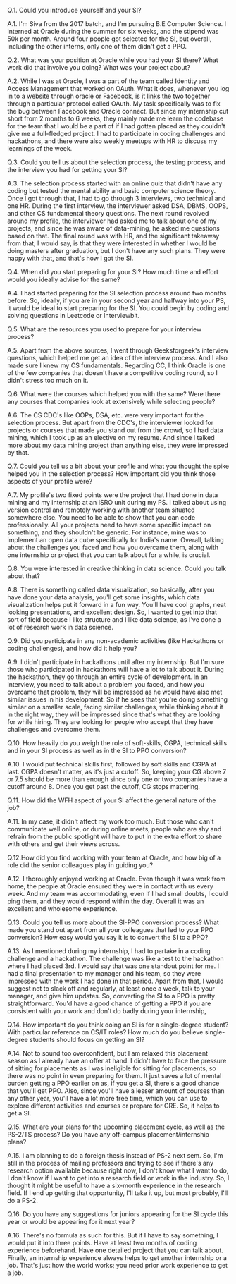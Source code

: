 
Q.1. Could you introduce yourself and your SI?


A.1. I'm Siva from the 2017 batch, and I'm pursuing B.E Computer Science. I interned at Oracle during the summer for six weeks, and the stipend was 50k per month. Around four people got selected for the SI, but overall, including the other interns, only one of them didn't get a PPO.


Q.2. What was your position at Oracle while you had your SI there? What work did that involve you doing? What was your project about? 


A.2. While I was at Oracle, I was a part of the team called Identity and Access Management that worked on OAuth. What it does, whenever you log in to a website through oracle or Facebook, is it links the two together through a particular protocol called OAuth. My task specifically was to fix the bug between Facebook and Oracle connect. But since my internship cut short from 2 months to 6 weeks, they mainly made me learn the codebase for the team that I would be a part of if I had gotten placed as they couldn't give me a full-fledged project. I had to participate in coding challenges and hackathons, and there were also weekly meetups with HR to discuss my learnings of the week.


Q.3. Could you tell us about the selection process, the testing process, and the interview you had for getting your SI? 


A.3. The selection process started with an online quiz that didn't have any coding but tested the mental ability and basic computer science theory. Once I got through that, I had to go through 3 interviews, two technical and one HR. During the first interview, the interviewer asked DSA, DBMS, OOPS, and other CS fundamental theory questions. The next round revolved around my profile, the interviewer had asked me to talk about one of my projects, and since he was aware of data-mining, he asked me questions based on that. The final round was with HR, and the significant takeaway from that, I would say, is that they were interested in whether I would be doing masters after graduation, but I don't have any such plans. They were happy with that, and that's how I got the SI.


Q.4. When did you start preparing for your SI? How much time and effort would you ideally advise for the same?


A.4. I had started preparing for the SI selection process around two months before. So, ideally, if you are in your second year and halfway into your PS, it would be ideal to start preparing for the SI. You could begin by coding and solving questions in Leetcode or Interviewbit.


Q.5. What are the resources you used to prepare for your interview process? 


A.5. Apart from the above sources, I went through Geeksforgeek's interview questions, which helped me get an idea of the interview process. And I also made sure I knew my CS fundamentals. Regarding CC, I think Oracle is one of the few companies that doesn't have a competitive coding round, so I didn't stress too much on it.


Q.6. What were the courses which helped you with the same? Were there any courses that companies look at extensively while selecting people?


A.6. The CS CDC's like OOPs, DSA, etc. were very important for the selection process. But apart from the CDC's, the interviewer looked for projects or courses that made you stand out from the crowd, so I had data mining, which I took up as an elective on my resume. And since I talked more about my data mining project than anything else, they were impressed by that.


Q.7. Could you tell us a bit about your profile and what you thought the spike helped you in the selection process? How important did you think those aspects of your profile were?


A.7. My profile's two fixed points were the project that I had done in data mining and my internship at an ISRO unit during my PS. I talked about using version control and remotely working with another team situated somewhere else. You need to be able to show that you can code professionally. All your projects need to have some specific impact on something, and they shouldn't be generic. For instance, mine was to implement an open data cube specifically for India's name. Overall, talking about the challenges you faced and how you overcame them, along with one internship or project that you can talk about for a while, is crucial.


Q.8. You were interested in creative thinking in data science. Could you talk about that?


A.8. There is something called data visualization, so basically, after you have done your data analysis, you'll get some insights, which data visualization helps put it forward in a fun way. You'll have cool graphs, neat looking presentations, and excellent design. So, I wanted to get into that sort of field because I like structure and I like data science, as I've done a lot of research work in data science. 


Q.9. Did you participate in any non-academic activities (like Hackathons or coding challenges), and how did it help you?


A.9. I didn't participate in hackathons until after my internship. But I'm sure those who participated in hackathons will have a lot to talk about it. During the hackathon, they go through an entire cycle of development. In an interview, you need to talk about a problem you faced, and how you overcame that problem, they will be impressed as he would have also met similar issues in his development. So if he sees that you're doing something similar on a smaller scale, facing similar challenges, while thinking about it in the right way, they will be impressed since that's what they are looking for while hiring. They are looking for people who accept that they have challenges and overcome them.


Q.10. How heavily do you weigh the role of soft-skills, CGPA, technical skills and in your SI process as well as in the SI to PPO conversion? 


A.10. I would put technical skills first, followed by soft skills and CGPA at last. CGPA doesn't matter, as it's just a cutoff. So, keeping your CG above 7 or 7.5 should be more than enough since only one or two companies have a cutoff around 8. Once you get past the cutoff, CG stops mattering.


Q.11. How did the WFH aspect of your SI affect the general nature of the job?


A.11. In my case, it didn't affect my work too much. But those who can't communicate well online, or during online meets, people who are shy and refrain from the public spotlight will have to put in the extra effort to share with others and get their views across. 


Q.12.How did you find working with your team at Oracle, and how big of a role did the senior colleagues play in guiding you?


A.12. I thoroughly enjoyed working at Oracle. Even though it was work from home, the people at Oracle ensured they were in contact with us every week. And my team was accommodating, even if I had small doubts, I could ping them, and they would respond within the day. Overall it was an excellent and wholesome experience.


Q.13. Could you tell us more about the SI-PPO conversion process? What made you stand out apart from all your colleagues that led to your PPO conversion? How easy would you say it is to convert the SI to a PPO?


A.13. As I mentioned during my internship, I had to partake in a coding challenge and a hackathon. The challenge was like a test to the hackathon where I had placed 3rd. I would say that was one standout point for me. I had a final presentation to my manager and his team, so they were impressed with the work I had done in that period. Apart from that, I would suggest not to slack off and regularly, at least once a week, talk to your manager, and give him updates. So, converting the SI to a PPO is pretty straightforward. You'd have a good chance of getting a PPO if you are consistent with your work and don't do badly during your internship,


Q.14. How important do you think doing an SI is for a single-degree student? With particular reference on CS/IT roles? How much do you believe single-degree students should focus on getting an SI?


A.14. Not to sound too overconfident, but I am relaxed this placement season as I already have an offer at hand. I didn't have to face the pressure of sitting for placements as I was ineligible for sitting for placements, so there was no point in even preparing for them. It just saves a lot of mental burden getting a PPO earlier on as, if you get a SI, there's a good chance that you'll get PPO. Also, since you'll have a lesser amount of courses than any other year, you'll have a lot more free time, which you can use to explore different activities and courses or prepare for GRE. So, it helps to get a SI.


Q.15. What are your plans for the upcoming placement cycle, as well as the PS-2/TS process? Do you have any off-campus placement/internship plans?


A.15. I am planning to do a foreign thesis instead of PS-2 next sem. So, I'm still in the process of mailing professors and trying to see if there's any research option available because right now, I don't know what I want to do, I don't know if I want to get into a research field or work in the industry. So, I thought it might be useful to have a six-month experience in the research field. If I end up getting that opportunity, I'll take it up, but most probably, I'll do a PS-2.


Q.16. Do you have any suggestions for juniors appearing for the SI cycle this year or would be appearing for it next year?


A.16. There's no formula as such for this. But if I have to say something, I would put it into three points. Have at least two months of coding experience beforehand. Have one detailed project that you can talk about. Finally, an internship experience always helps to get another internship or a job. That's just how the world works; you need prior work experience to get a job.

